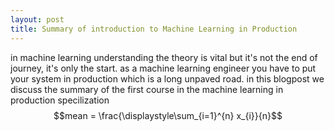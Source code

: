 ```yaml
---
layout: post
title: Summary of introduction to Machine Learning in Production
---
```

in machine learning understanding the theory is vital but it's not the end of journey, it's only the start.
as a machine learning engineer you have to put your system in production which is a long unpaved road. in this blogpost we discuss the summary of the first course in the machine learning in production specilization
$$mean = \frac{\displaystyle\sum_{i=1}^{n} x_{i}}{n}$$
